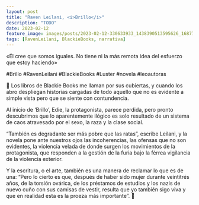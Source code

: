 ```yaml
---
layout: post
title: "Raven Leilani, <i>Brillo</i>"
description: "TODO"
date: 2023-02-12
feature_image: images/posts/2023-02-12-330633933_1438390513595626_1687737538735822010_n_17860854806891575.webp
tags: [RavenLeilani, BlackieBooks, narrativa]
---
```


«Él cree que somos iguales. No tiene ni la más remota idea del esfuerzo que estoy haciendo»
<!--more-->

#Brillo #RavenLeilani #BlackieBooks #Luster #novela #leoautoras

💖 Los libros de Blackie Books me llaman por sus cubiertas, y cuando los abro despliegan historias cargadas de todo aquello que no es evidente a simple vista pero que se siente con contundencia. 

Al inicio de ‘Brillo’, Edie, la protagonista, parece perdida, pero pronto descubrimos que lo aparentemente ilógico es solo resultado de un sistema de caos atravesado por el sexo, la raza y la clase social. 

“También es degradante ser más pobre que las ratas”, escribe Leilani, y la novela pone ante nuestros ojos las incoherencias, las ofensas que no son evidentes, la violencia velada de donde surgen los movimientos de la protagonista, que responden a la gestión de la furia bajo la férrea vigilancia de la violencia exterior.

Y la escritura, o el arte, también es una manera de reclamar lo que es de una: “Pero lo cierto es que, después de haber sido mujer durante veintitrés años, de la torsión ovárica, de los préstamos de estudios y los nazis de nuevo cuño con sus camisas de vestir, resulta que yo también sigo viva y que en realidad esta es la proeza más importante”. 💖
